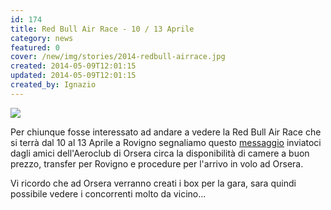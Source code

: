 ```yaml
---
id: 174
title: Red Bull Air Race - 10 / 13 Aprile
category: news
featured: 0
cover: /new/img/stories/2014-redbull-airrace.jpg
created: 2014-05-09T12:01:15
updated: 2014-05-09T12:01:15
created_by: Ignazio
---
```


 <a href="/docs/2014-redbull-airrace.pdf" target="_blank">
  <img class="float-start mr-3 w-[300px]" src="/new/img/stories/2014-redbull-airrace.jpg"/>
 </a>

Per chiunque fosse interessato ad andare a vedere la Red Bull Air Race che si terrà dal 10 al 13 Aprile a Rovigno segnaliamo questo
<a href="/docs/2014-redbull-airrace.pdf" target="_blank">messaggio</a> inviatoci dagli amici dell'Aeroclub di Orsera circa la disponibilità di camere a buon prezzo, transfer per Rovigno e procedure per l'arrivo in volo ad Orsera.

Vi ricordo che ad Orsera verranno creati i box per la gara, sara quindi possibile vedere i concorrenti molto da vicino...
